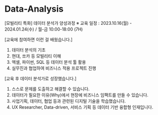 # Data-Analysis
[모빌리티 특화] 데이터 분석가 양성과정
※ 교육 일정 : 2023.10.16(월) - 2024.01.24(수) / 월-금 10:00-18:00 (7H)


[교육에 참여하면 이런 걸 배웠습니다.]
1. 데이터 분석의 기초
2. 현대, 쏘카 등 모빌리티 이해
3. 엑셀, 파이썬, SQL 등 데이터 분석 툴 활용
4. 실무진과 협업하여 비즈니스 적용 프로젝트 진행


[교육 후 데이터 분석가로 성장했습니다.]
1. 스스로 문제를 도출하고 해결할 수 있습니다.
2. 데이터가 필요한 이유(Why)에서 현장에 비즈니스 임팩트를 만들 수 있습니다.
3. 사업기획, 데이터, 협업 등과 관련된 디지털 기술을 학습했습니다.
4. UX Researcher, Data-driven, 서비스 기획 등 데이터 기반 융합형 인재입니다.
